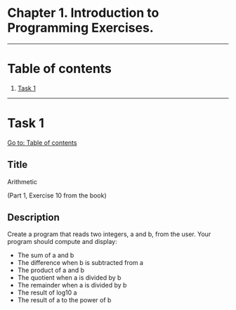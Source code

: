 # Chapter 1. Introduction to Programming Exercises.

---

# Table of contents

1. [Task 1](#task-1)

---

# Task 1

[Go to: Table of contents](#table-of-contents)

## Title

Arithmetic

(Part 1, Exercise 10 from the book)

## Description

Create a program that reads two integers, a and b, from the user. Your program should compute and display:

- The sum of a and b
- The difference when b is subtracted from a
- The product of a and b
- The quotient when a is divided by b
- The remainder when a is divided by b
- The result of log10 a
- The result of a to the power of b
